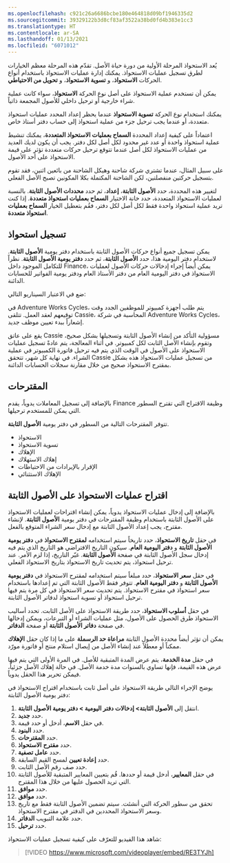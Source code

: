 ```yaml
---
ms.openlocfilehash: c921c26a6686bcbe180e464818d09bf1946335d2
ms.sourcegitcommit: 39329122b3d8cf83af3522a38bd0fd4b383e1cc3
ms.translationtype: HT
ms.contentlocale: ar-SA
ms.lasthandoff: 01/13/2021
ms.locfileid: "6071012"
---
```

يُعد الاستحواذ المرحلة الأولية من دورة حياة الأصل. تقدّم هذه المرحلة معظم الخيارات لطرق تسجيل عمليات الاستحواذ. يمكنك إدارة عمليات الاستحواذ باستخدام أنواع الحركات **الاستحواذ**، و **تسوية الاستحواذ**، و **تحويل من الاحتياطي**.

يمكن أن تستخدم عملية الاستحواذ على أصل نوع الحركة **الاستحواذ**، سواء كانت عملية شراء خارجية أو ترحيل داخلي للأصول المجمعة ذاتياً.

يمكنك استخدام نوع الحركة **تسوية الاستحواذ** عندما يحظر إعداد المحدد عمليات استحواذ متعددة، أو عندما يجب ترحيل جزء من عملية استحواذ إلى حساب دفتر أستاذ خاص.

اعتماداً على كيفية إعداد المحددة **السماح بعمليات الاستحواذ المتعددة**، يمكنك تنشيط عملية استحواذ واحدة أو عدد غير محدود لكل أصل لكل دفتر. يجب أن يكون لديك العديد من عمليات الاستحواذ لكل أصل عندما تتوقع ترحيل حركات متعددة تؤثر على قيمة الاستحواذ على أحد الأصول.

على سبيل المثال، عندما تشتري شركة شاحنة وهيكل الشاحنة من بائعين اثنين، فقد تقوم بتسجيل حركتين منفصلتين، لكن الشاحنة المكتملة بكلا المكونين تصبح الأصل الفعلي.

لتغيير هذه المحددة، حدد **الأصول الثابتة**، **إعداد**، ثم حدد **محددات الأصول الثابتة**. بالنسبة لعمليات الاستحواذ المتعددة، حدد خانة الاختيار **السماح بعمليات استحواذ متعددة**. إذا كنت تريد عملية استحواذ واحدة فقط لكل أصل لكل دفتر، فقُم بتعطيل الخيار **السماح بعمليات استحواذ متعددة**.

## <a name="record-an-acquisition"></a>تسجيل استحواذ

يمكن تسجيل جميع أنواع حركات الأصول الثابتة باستخدام دفتر يومية **الأصول الثابتة**. لاستخدام دفتر اليومية هذا، حدد **الأصول الثابتة**، ثم حدد **دفتر يومية الأصول الثابتة**. نظراً للتكامل الموجود داخل Finance، يمكن أيضاً إجراء إدخالات حركات الأصول لعمليات الاستحواذ في دفتر اليومية العام من دفتر الأستاذ العام ودفتر يومية الفواتير للحسابات الدائنة‏‎.

ضع في الاعتبار السيناريو التالي:

في Adventure Works Cycles، يتم طلب أجهزة كمبيوتر للموظفين الجدد وقت توقيعهم لعقد العمل. تتلقى Cassie، المحاسبة في شركة Adventure Works Cycles، إشعاراً ببدء تعيين موظف جديد.

يقع على عاتق Cassie مسؤولية التأكد من إنشاء الأصول الثابتة وتسجيلها بشكل صحيح، وتقوم بإنشاء الأصل الثابت لكل كمبيوتر. في أثناء المعالجة، يتم عادةً تسجيل عمليات الاستحواذ على الأصول في الوقت الذي يتم فيه ترحيل فاتورة الكمبيوتر في عملية الشراء. في نهاية كل شهر، تتحقق Cassie من تسجيل عمليات الاستحواذ هذه بشكل صحيح من خلال مقارنة سجلات الحسابات الدائنة‏‎ بمقترح الاستحواذ.

## <a name="proposals"></a>‏‏المقترحات

بالإضافة إلى تسجيل المعاملات يدوياً، يقدم Finance وظيفة الاقتراح التي تقترح السطور التي يمكن للمستخدم ترحيلها.

تتوفر المقترحات التالية من السطور في دفتر يومية **الأصول الثابتة**.

-   الاستحواذ
-   تسوية الاستحواذ
-   الإهلاك
-   إهلاك الاستهلاك
-   الإقرار بالإيرادات من الاحتياطات
-   الإهلاك الاستثنائي

## <a name="propose-fixed-asset-acquisitions"></a>اقتراح عمليات الاستحواذ على الأصول الثابتة

بالإضافة إلى إدخال عمليات الاستحواذ يدوياً، يمكن إنشاء اقتراحات لعمليات الاستحواذ على الأصول الثابتة باستخدام وظيفة المقترحات في دفتر يومية **الأصول الثابتة**. لإنشاء مقترح، يجب إعداد الأصول الثابتة مع إدخال سعر الشراء المتوقع بالفعل.

في حقل **تاريخ الاستحواذ**، حدد تاريخاً سيتم استخدامه **لمقترح الاستحواذ** في **دفتر يومية الأصول الثابتة** و **دفتر اليومية العام**. سيكون التاريخ الافتراضي هو التاريخ الذي يتم فيه إدخال سجل الأصول الثابتة في صفحة **الأصول الثابتة**. غيّر التاريخ، إذا لزم الأمر. عند ترحيل استحواذ، يتم تحديث تاريخ الاستحواذ بتاريخ الاستحواذ الفعلي.

في حقل **سعر الاستحواذ**، حدد مبلغاً سيتم استخدامه لمقترح الاستحواذ في **دفتر يومية الأصول الثابتة** و **دفتر اليومية العام**. تتوفر فقط الأصول الثابتة التي تم إعدادها باستخدام سعر استحواذ في مقترح الاستحواذ. يتم تحديث سعر الاستحواذ في كل مرة يتم فيها ترحيل استحواذ أو تسوية استحواذ لدفاتر الأصول الثابتة.

في حقل **أسلوب الاستحواذ**، حدد طريقة الاستحواذ على الأصل الثابت. تحدد أساليب الاستحواذ طرق الحصول على الأصول، مثل عمليات الشراء أو التبرعات، ويمكن إدخالها في صفحة **دفاتر الأصول الثابتة** أو صفحة **الدفاتر**.

يمكن أن تؤثر أيضاً محددة الأصول الثابتة **مراعاة حد الرسملة** على ما إذا كان حقل **الإهلاك** ممكناً أو معطلاً عند إنشاء الأصل من إيصال استلام منتج أو فاتورة مورّد.

في حقل **مدة الخدمة**، يتم عرض المدة المتبقية للأصل. في المرة الأولى التي يتم فيها عرض هذه القيمة، فإنها تساوي بالسنوات مدة خدمة الأصل. في حالة إهلاك الأصل جزئياً، فيمكن تحرير هذا الحقل يدوياً.

يوضح الإجراء التالي طريقة الاستحواذ على أصل ثابت باستخدام اقتراح الاستحواذ في دفتر يومية الأصول الثابتة:

1.  انتقل إلى **الأصول الثابتة> إدخالات دفتر اليومية > دفتر يومية الأصول الثابتة**.
2.  حدد **جديد**.
3.  في حقل **الاسم**، أدخل أو حدد قيمة.
4.  حدد **البنود**.
5.  حدد **المقترحات**.
6.  حدد **مقترح** **الاستحواذ**.
7.  حدد **عامل تصفية**.
8.  حدد **إعادة تعيين** لمسح القيم السابقة.
9.  حدد صف رقم الأصل الثابت.
10. في حقل **المعايير**، أدخل قيمة أو حددها. قُم بتعيين المعايير المتبقية للأصول الثابتة التي تريد الحصول عليها من خلال هذا المقترح.
11. حدد **موافق**.
12. حدد **موافق**.
13. تحقق من سطور الحركة التي أنشئت. سيتم تضمين الأصول الثابتة فقط مع تاريخ وسعر الاستحواذ المحددين في الدفتر في مقترح الاستحواذ.
14. حدد علامة التبويب **الدفاتر**.
15. حدد **ترحيل**.

شاهد هذا الفيديو للتعرّف على كيفية تسجيل عمليات الاستحواذ:


 > [!VIDEO https://www.microsoft.com/videoplayer/embed/RE3TYJh]



